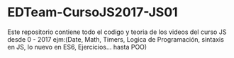 # EDTeam-CursoJS2017-JS01
Este repositorio contiene todo el codigo y teoria de los videos del curso JS desde 0 - 2017 ejm:(Date, Math, Timers, Logica de Programación, sintaxis en JS, lo nuevo en ES6, Ejercicios... hasta POO)

